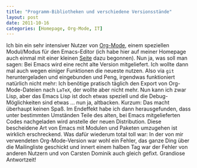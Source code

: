 ```yaml
---
title: "Programm-Bibliotheken und verschiedene Versionsstände"
layout: post
date: 2011-10-16
categories: [Homepage, Org-Mode, IT]
---
```


Ich bin ein sehr intensiver Nutzer von
[Org-Mode](http://www.orgmode.org), einem speziellen Modul/Modus für den
Emacs-Editor (ich habe hier auf meiner Homepage auch einmal mit einer
kleinen [Seite](http://archive.dbrunner.de/it/org-mode.html) dazu begonnen). Nun ja, was soll man
sagen: Bei Emacs wird eine recht alte Version mitgeliefert. Ich wollte
dann mal auch wegen einiger Funktionen die neueste nutzen. Also via
`git` heruntergeladen und eingebunden und Peng, irgendwas funktioniert
natürlich nicht mehr: Ich benötige pratisch täglich den Export von
Org-Mode-Dateien nach `LaTeX`, der wollte aber nicht mehr. Nun kann ich
zwar Lisp, aber das Emacs Lisp ist doch etwas speziell und die
Debug-Möglichkeiten sind etwas … nun ja, altbacken. Kurzum: Das macht
überhaupt keinen Spaß. Im Endeffekt habe ich dann herausgefunden, dass
unter bestimmten Umständen Teile des alten, bei Emacs mitgelieferten
Codes nachgeladen wird anstelle der neuen Distribution. Diese
bescheidene Art von Emacs mit Modulen und Paketen umzugehen ist wirklich
erschreckend. Was dafür wiederum total toll war: In der von mir
verwendeten Org-Mode-Version war wohl ein Fehler, das ganze Ding über
die Mailingliste geschickt und innert einem halben Tag war der Fehler
von anderen Nutzern und von Carsten Dominik auch gleich gefixt.
Grandiose Antwortzeit!

